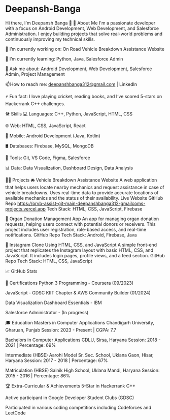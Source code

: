 # Deepansh-Banga
Hi there, I'm Deepansh Banga 👋
🚀 About Me
I'm a passionate developer with a focus on Android Development, Web Development, and Salesforce Administration. I enjoy building projects that solve real-world problems and continuously improving my technical skills.

🔭 I’m currently working on: On Road Vehicle Breakdown Assistance Website

🌱 I’m currently learning: Python, Java, Salesforce Admin

💬 Ask me about: Android Development, Web Development, Salesforce Admin, Project Management

📫How to reach me: deepanshbanga312@gmail.com | LinkedIn

⚡ Fun fact: I love playing cricket, reading books, and I’ve scored 5-stars on Hackerrank C++ challenges.

🛠️ Skills
💻 Languages: C++, Python, JavaScript, HTML, CSS

🌐 Web: HTML, CSS, JavaScript, React

📱 Mobile: Android Development (Java, Kotlin)

🛢️ Databases: Firebase, MySQL, MongoDB

🔧 Tools: Git, VS Code, Figma, Salesforce

📊 Data: Data Visualization, Dashboard Design, Data Analysis

🧑‍💻 Projects
🚘 Vehicle Breakdown Assistance Website
A web application that helps users locate nearby mechanics and request assistance in case of vehicle breakdowns. Uses real-time data to provide accurate locations of available mechanics and the status of their availability.
Live Website
GitHub Repo
https://orvb-assist-git-main-deepanshbanga312-gmailcoms-projects.vercel.app
Tech Stack: HTML, CSS, JavaScript, Firebase

💉 Organ Donation Management App
An app for managing organ donation requests, helping users connect with potential donors or receivers. This project includes user registration, role-based access, and real-time notifications.
GitHub Repo
Tech Stack: Android, Firebase, Java

📸 Instagram Clone Using HTML, CSS, and JavaScript
A simple front-end project that replicates the Instagram layout with basic HTML, CSS, and JavaScript. It includes login pages, profile views, and a feed section.
GitHub Repo
Tech Stack: HTML, CSS, JavaScript

📈 GitHub Stats

📜 Certifications
Python 3 Programming - Coursera (09/2023)

JavaScript - GDSC KIIT Chapter & AWS Community Builder (01/2024)

Data Visualization Dashboard Essentials - IBM

Salesforce Administrator - (In progress)

🎓 Education
Masters in Computer Applications
Chandigarh University, Gharuan, Punjab
Session: 2023 - Present | CGPA: 7.7

Bachelors in Computer Applications
CDLU, Sirsa, Haryana
Session: 2018 - 2021 | Percentage: 69%

Intermediate (HBSE)
Aarohi Model Sr. Sec. School, Uklana Gaon, Hisar, Haryana
Session: 2017 - 2018 | Percentage: 67%

Matriculation (HBSE)
Sainik High School, Uklana Mandi, Haryana
Session: 2015 - 2016 | Percentage: 86%

🏆 Extra-Curricular & Achievements
5-Star in Hackerrank C++

Active participant in Google Developer Student Clubs (GDSC)

Participated in various coding competitions including Codeforces and LeetCode

